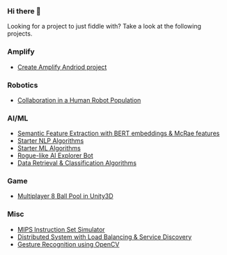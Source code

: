 ### Hi there 👋

Looking for a project to just fiddle with? Take a look at the following projects.

### Amplify
- [Create Amplify Andriod project](https://github.com/div5yesh/bootstrap-amplifyandroid)

### Robotics
- [Collaboration in a Human Robot Population](https://github.com/div5yesh/human-robot-population-collab)

### AI/ML
- [Semantic Feature Extraction with BERT embeddings & McRae features](https://github.com/div5yesh/semantic-feature-extraction)
- [Starter NLP Algorithms](https://github.com/div5yesh/natural-language-processing)
- [Starter ML Algorithms](https://github.com/div5yesh/machine-learning)
- [Rogue-like AI Explorer Bot](https://github.com/div5yesh/ai-explorer)
- [Data Retrieval & Classification Algorithms](https://github.com/div5yesh/information-retrieval)

### Game
- [Multiplayer 8 Ball Pool in Unity3D](https://github.com/div5yesh/8ballpool)

### Misc
- [MIPS Instruction Set Simulator](https://github.com/div5yesh/mips-simulation)
- [Distributed System with Load Balancing & Service Discovery](https://github.com/div5yesh/distributed-system)
- [Gesture Recognition using OpenCV](https://github.com/div5yesh/snapgest)

<!--
**div5yesh/div5yesh** is a ✨ _special_ ✨ repository because its `README.md` (this file) appears on your GitHub profile.

Here are some ideas to get you started:

- 🔭 I’m currently working on ...
- 🌱 I’m currently learning ...
- 👯 I’m looking to collaborate on ...
- 🤔 I’m looking for help with ...
- 💬 Ask me about ...
- 📫 How to reach me: ...
- 😄 Pronouns: ...
- ⚡ Fun fact: ...
-->
